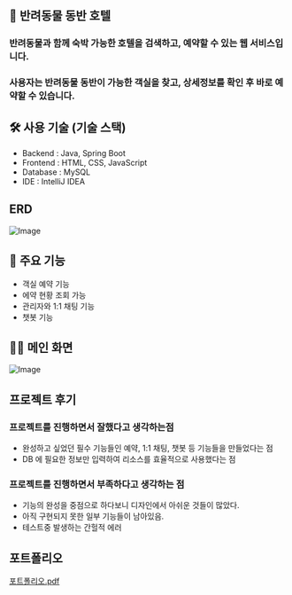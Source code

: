 ## 🙌  반려동물 동반 호텔
### 반려동물과 함께 숙박 가능한 호텔을 검색하고, 예약할 수 있는 웹 서비스입니다.
### 사용자는 반려동물 동반이 가능한 객실을 찾고, 상세정보를 확인 후 바로 예약할 수 있습니다.

## 🛠 사용 기술 (기술 스택)
- Backend : Java, Spring Boot
- Frontend : HTML, CSS, JavaScript
- Database : MySQL
- IDE : IntelliJ IDEA

## ERD
![Image](https://github.com/user-attachments/assets/b7f9f9d2-3ba4-45d7-93f2-c56524275b74)

## 🔑 주요 기능
- 객실 예약 기능
- 에약 현황 조회 가능
-  관리자와 1:1 채팅 기능
- 챗봇 기능


## 🙋‍♀️ 메인 화면   
![Image](https://github.com/user-attachments/assets/46fd7120-0e94-4eae-88b4-b506fb2e63e4)

## 프로젝트 후기
### 프로젝트를 진행하면서 잘했다고 생각하는점
- 완성하고 싶었던 필수 기능들인 예약, 1:1 채팅, 챗봇 등 기능들을 만들었다는 점
- DB 에 필요한 정보만 입력하여 리소스를 효율적으로 사용했다는 점

### 프로젝트를 진행하면서 부족하다고 생각하는 점
- 기능의 완성을 중점으로 하다보니 디자인에서 아쉬운 것들이 많았다.
- 아직 구현되지 못한 일부 기능들이 남아있음.
- 테스트중 발생하는 간헐적 에러

## 포트폴리오 
[포트폴리오.pdf](https://github.com/user-attachments/files/19580981/default.pdf)
